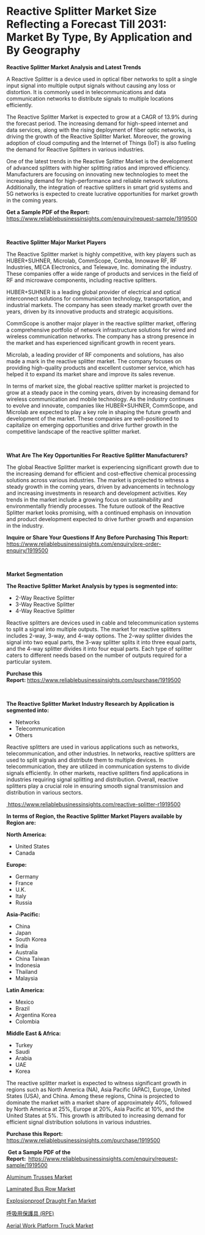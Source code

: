 <p><h1>Reactive Splitter Market Size Reflecting a Forecast Till 2031: Market By Type, By Application and By Geography</h1></p><p><strong>Reactive Splitter Market Analysis and Latest Trends</strong></p>
<p><p>A Reactive Splitter is a device used in optical fiber networks to split a single input signal into multiple output signals without causing any loss or distortion. It is commonly used in telecommunications and data communication networks to distribute signals to multiple locations efficiently.</p><p>The Reactive Splitter Market is expected to grow at a CAGR of 13.9% during the forecast period. The increasing demand for high-speed internet and data services, along with the rising deployment of fiber optic networks, is driving the growth of the Reactive Splitter Market. Moreover, the growing adoption of cloud computing and the Internet of Things (IoT) is also fueling the demand for Reactive Splitters in various industries.</p><p>One of the latest trends in the Reactive Splitter Market is the development of advanced splitters with higher splitting ratios and improved efficiency. Manufacturers are focusing on innovating new technologies to meet the increasing demand for high-performance and reliable network solutions. Additionally, the integration of reactive splitters in smart grid systems and 5G networks is expected to create lucrative opportunities for market growth in the coming years.</p></p>
<p><strong>Get a Sample PDF of the Report:&nbsp;</strong> <a href="https://www.reliablebusinessinsights.com/enquiry/request-sample/1919500">https://www.reliablebusinessinsights.com/enquiry/request-sample/1919500</a></p>
<p>&nbsp;</p>
<p><strong>Reactive Splitter Major Market Players</strong></p>
<p><p>The Reactive Splitter market is highly competitive, with key players such as HUBER+SUHNER, Microlab, CommScope, Comba, Innowave RF, RF Industries, MECA Electronics, and Telewave, Inc. dominating the industry. These companies offer a wide range of products and services in the field of RF and microwave components, including reactive splitters.</p><p>HUBER+SUHNER is a leading global provider of electrical and optical interconnect solutions for communication technology, transportation, and industrial markets. The company has seen steady market growth over the years, driven by its innovative products and strategic acquisitions.</p><p>CommScope is another major player in the reactive splitter market, offering a comprehensive portfolio of network infrastructure solutions for wired and wireless communication networks. The company has a strong presence in the market and has experienced significant growth in recent years.</p><p>Microlab, a leading provider of RF components and solutions, has also made a mark in the reactive splitter market. The company focuses on providing high-quality products and excellent customer service, which has helped it to expand its market share and improve its sales revenue.</p><p>In terms of market size, the global reactive splitter market is projected to grow at a steady pace in the coming years, driven by increasing demand for wireless communication and mobile technology. As the industry continues to evolve and innovate, companies like HUBER+SUHNER, CommScope, and Microlab are expected to play a key role in shaping the future growth and development of the market. These companies are well-positioned to capitalize on emerging opportunities and drive further growth in the competitive landscape of the reactive splitter market.</p></p>
<p>&nbsp;</p>
<p><strong>What Are The Key Opportunities For Reactive Splitter Manufacturers?</strong></p>
<p><p>The global Reactive Splitter market is experiencing significant growth due to the increasing demand for efficient and cost-effective chemical processing solutions across various industries. The market is projected to witness a steady growth in the coming years, driven by advancements in technology and increasing investments in research and development activities. Key trends in the market include a growing focus on sustainability and environmentally friendly processes. The future outlook of the Reactive Splitter market looks promising, with a continued emphasis on innovation and product development expected to drive further growth and expansion in the industry.</p></p>
<p><strong>Inquire or Share Your Questions If Any Before Purchasing This Report:</strong> <a href="https://www.reliablebusinessinsights.com/enquiry/pre-order-enquiry/1919500">https://www.reliablebusinessinsights.com/enquiry/pre-order-enquiry/1919500</a></p>
<p>&nbsp;</p>
<p><strong>Market Segmentation</strong></p>
<p><strong>The Reactive Splitter Market Analysis by types is segmented into:</strong></p>
<p><ul><li>2-Way Reactive Splitter</li><li>3-Way Reactive Splitter</li><li>4-Way Reactive Splitter</li></ul></p>
<p><p>Reactive splitters are devices used in cable and telecommunication systems to split a signal into multiple outputs. The market for reactive splitters includes 2-way, 3-way, and 4-way options. The 2-way splitter divides the signal into two equal parts, the 3-way splitter splits it into three equal parts, and the 4-way splitter divides it into four equal parts. Each type of splitter caters to different needs based on the number of outputs required for a particular system.</p></p>
<p><strong>Purchase this Report:&nbsp;</strong><a href="https://www.reliablebusinessinsights.com/purchase/1919500">https://www.reliablebusinessinsights.com/purchase/1919500</a></p>
<p>&nbsp;</p>
<p><strong>The Reactive Splitter Market Industry Research by Application is segmented into:</strong></p>
<p><ul><li>Networks</li><li>Telecommunication</li><li>Others</li></ul></p>
<p><p>Reactive splitters are used in various applications such as networks, telecommunication, and other industries. In networks, reactive splitters are used to split signals and distribute them to multiple devices. In telecommunication, they are utilized in communication systems to divide signals efficiently. In other markets, reactive splitters find applications in industries requiring signal splitting and distribution. Overall, reactive splitters play a crucial role in ensuring smooth signal transmission and distribution in various sectors.</p></p>
<p><a href="https://www.reliablebusinessinsights.com/reactive-splitter-r1919500">&nbsp;https://www.reliablebusinessinsights.com/reactive-splitter-r1919500</a></p>
<p><strong>In terms of Region, the Reactive Splitter Market Players available by Region are:</strong></p>
<p>
    <p> <strong> North America: </strong>
        <ul>
            <li>United States</li>
            <li>Canada</li>
        </ul>
        </p> 
    <p> <strong> Europe: </strong>
        <ul>
            <li>Germany</li>
            <li>France</li>
            <li>U.K.</li>
            <li>Italy</li>
            <li>Russia</li>
        </ul>
        </p> 
    <p> <strong> Asia-Pacific: </strong>
        <ul>
            <li>China</li>
            <li>Japan</li>
            <li>South Korea</li>
            <li>India</li>
            <li>Australia</li>
            <li>China Taiwan</li>
            <li>Indonesia</li>
            <li>Thailand</li>
            <li>Malaysia</li>
        </ul>
        </p> 
    <p> <strong> Latin America: </strong>
        <ul>
            <li>Mexico</li>
            <li>Brazil</li>
            <li>Argentina Korea</li>
            <li>Colombia</li>
        </ul>
        </p> 
    <p> <strong> Middle East & Africa: </strong>
        <ul>
            <li>Turkey</li>
            <li>Saudi</li>
            <li>Arabia</li>
            <li>UAE</li>
            <li>Korea</li>
        </ul>
    </p>
    </p>
<p><p>The reactive splitter market is expected to witness significant growth in regions such as North America (NA), Asia Pacific (APAC), Europe, United States (USA), and China. Among these regions, China is projected to dominate the market with a market share of approximately 40%, followed by North America at 25%, Europe at 20%, Asia Pacific at 10%, and the United States at 5%. This growth is attributed to increasing demand for efficient signal distribution solutions in various industries.</p></p>
<p><strong>Purchase this Report: </strong><a href="https://www.reliablebusinessinsights.com/purchase/1919500">https://www.reliablebusinessinsights.com/purchase/1919500</a></p>
<p>&nbsp;<strong>Get a Sample PDF of the Report:&nbsp;&nbsp;</strong><a href="https://www.reliablebusinessinsights.com/enquiry/request-sample/1919500">https://www.reliablebusinessinsights.com/enquiry/request-sample/1919500</a></p>
<p><strong></strong></p>
<p><p><a href="https://github.com/mdmisese/Market-Research-Report-List-1/blob/main/aluminum-trusses-market.md">Aluminum Trusses Market</a></p><p><a href="https://www.linkedin.com/pulse/laminated-bus-row-market-investigation-amp-industry-evolution-sr6mc">Laminated Bus Row Market</a></p><p><a href="https://www.linkedin.com/pulse/explosionproof-draught-fan-market-global-insights-sales-trends-0geie">Explosionproof Draught Fan Market</a></p><p><a href="https://github.com/Andrewones2023/Market-Research-Report-List-1/blob/main/5799124157918.md">呼吸用保護具 (RPE)</a></p><p><a href="https://github.com/wybrqqeb6/Market-Research-Report-List-1/blob/main/aerial-work-platform-truck-market.md">Aerial Work Platform Truck Market</a></p></p>